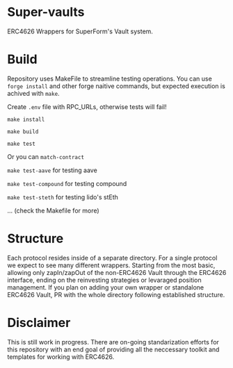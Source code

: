 # Super-vaults

ERC4626 Wrappers for SuperForm's Vault system. 

# Build

Repository uses MakeFile to streamline testing operations. You can use `forge install` and other forge naitive commands, but expected execution is achived with `make`.

Create `.env` file with RPC_URLs, otherwise tests will fail!

`make install`

`make build`

`make test`

Or you can `match-contract` 

`make test-aave` for testing aave

`make test-compound` for testing compound

`make test-steth` for testing lido's stEth

... (check the Makefile for more)

# Structure

Each protocol resides inside of a separate directory. For a single protocol we expect to see many different wrappers. Starting from the most basic, allowing only zapIn/zapOut of the non-ERC4626 Vault through the ERC4626 interface, ending on the reinvesting strategies or levaraged position management. If you plan on adding your own wrapper or standalone ERC4626 Vault, PR with the whole directory following established structure.

# Disclaimer

This is still work in progress. There are on-going standarization efforts for this repository with an end goal of providing all the neccessary toolkit and templates for working with ERC4626.